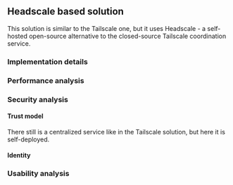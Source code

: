 ## Headscale based solution

This solution is similar to the Tailscale one, but it uses Headscale - a self-hosted open-source alternative to the closed-source Tailscale coordination service.

### Implementation details


### Performance analysis

### Security analysis

#### Trust model

There still is a centralized service like in the Tailscale solution, but here it is self-deployed. 

#### Identity

 
### Usability analysis

